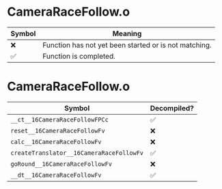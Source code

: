 # CameraRaceFollow.o
| Symbol | Meaning 
| ------------- | ------------- 
| :x: | Function has not yet been started or is not matching. 
| :white_check_mark: | Function is completed. 


# CameraRaceFollow.o
| Symbol | Decompiled? |
| ------------- | ------------- |
| `__ct__16CameraRaceFollowFPCc` | :white_check_mark: |
| `reset__16CameraRaceFollowFv` | :x: |
| `calc__16CameraRaceFollowFv` | :x: |
| `createTranslator__16CameraRaceFollowFv` | :white_check_mark: |
| `goRound__16CameraRaceFollowFv` | :x: |
| `__dt__16CameraRaceFollowFv` | :white_check_mark: |
